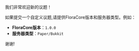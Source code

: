 我们非常欢迎新的议题！

如果提交一个自定义议题,请提供FloraCore版本和服务器类型。例如：

- **FloraCore版本**：`1.0.0`
- **服务器类型**：`Paper/Bukkit`

谢谢!
